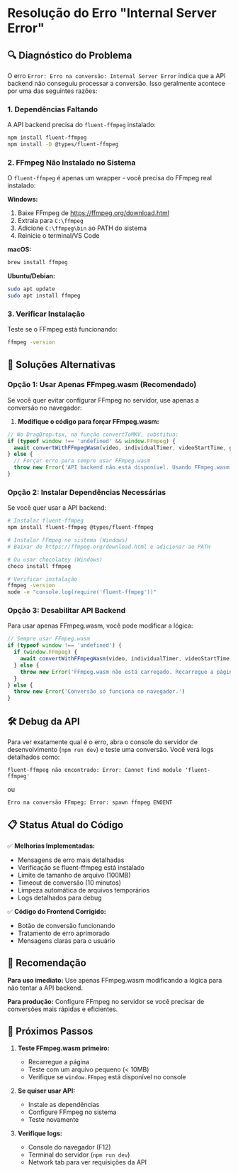 # Resolução do Erro "Internal Server Error"

## 🔍 Diagnóstico do Problema

O erro `Error: Erro na conversão: Internal Server Error` indica que a API backend não conseguiu processar a conversão. Isso geralmente acontece por uma das seguintes razões:

### 1. Dependências Faltando
A API backend precisa do `fluent-ffmpeg` instalado:

```bash
npm install fluent-ffmpeg
npm install -D @types/fluent-ffmpeg
```

### 2. FFmpeg Não Instalado no Sistema
O `fluent-ffmpeg` é apenas um wrapper - você precisa do FFmpeg real instalado:

**Windows:**
1. Baixe FFmpeg de https://ffmpeg.org/download.html
2. Extraia para `C:\ffmpeg`
3. Adicione `C:\ffmpeg\bin` ao PATH do sistema
4. Reinicie o terminal/VS Code

**macOS:**
```bash
brew install ffmpeg
```

**Ubuntu/Debian:**
```bash
sudo apt update
sudo apt install ffmpeg
```

### 3. Verificar Instalação
Teste se o FFmpeg está funcionando:
```bash
ffmpeg -version
```

## 🚀 Soluções Alternativas

### Opção 1: Usar Apenas FFmpeg.wasm (Recomendado)
Se você quer evitar configurar FFmpeg no servidor, use apenas a conversão no navegador:

1. **Modifique o código para forçar FFmpeg.wasm:**

```typescript
// No DragDrop.tsx, na função convertToMKV, substitua:
if (typeof window !== 'undefined' && window.FFmpeg) {
  await convertWithFFmpegWasm(video, individualTimer, videoStartTime, getIndividualElapsedTime)
} else {
  // Forçar erro para sempre usar FFmpeg.wasm
  throw new Error('API backend não está disponível. Usando FFmpeg.wasm.')
}
```

### Opção 2: Instalar Dependências Necessárias
Se você quer usar a API backend:

```bash
# Instalar fluent-ffmpeg
npm install fluent-ffmpeg @types/fluent-ffmpeg

# Instalar FFmpeg no sistema (Windows)
# Baixar de https://ffmpeg.org/download.html e adicionar ao PATH

# Ou usar chocolatey (Windows)
choco install ffmpeg

# Verificar instalação
ffmpeg -version
node -e "console.log(require('fluent-ffmpeg'))"
```

### Opção 3: Desabilitar API Backend
Para usar apenas FFmpeg.wasm, você pode modificar a lógica:

```typescript
// Sempre usar FFmpeg.wasm
if (typeof window !== 'undefined') {
  if (window.FFmpeg) {
    await convertWithFFmpegWasm(video, individualTimer, videoStartTime, getIndividualElapsedTime)
  } else {
    throw new Error('FFmpeg.wasm não está carregado. Recarregue a página.')
  }
} else {
  throw new Error('Conversão só funciona no navegador.')
}
```

## 🛠️ Debug da API

Para ver exatamente qual é o erro, abra o console do servidor de desenvolvimento (`npm run dev`) e teste uma conversão. Você verá logs detalhados como:

```
fluent-ffmpeg não encontrado: Error: Cannot find module 'fluent-ffmpeg'
```

ou

```
Erro na conversão FFmpeg: Error: spawn ffmpeg ENOENT
```

## 📋 Status Atual do Código

✅ **Melhorias Implementadas:**
- Mensagens de erro mais detalhadas
- Verificação se fluent-ffmpeg está instalado
- Limite de tamanho de arquivo (100MB)
- Timeout de conversão (10 minutos)
- Limpeza automática de arquivos temporários
- Logs detalhados para debug

✅ **Código do Frontend Corrigido:**
- Botão de conversão funcionando
- Tratamento de erro aprimorado
- Mensagens claras para o usuário

## 🎯 Recomendação

**Para uso imediato:** Use apenas FFmpeg.wasm modificando a lógica para não tentar a API backend.

**Para produção:** Configure FFmpeg no servidor se você precisar de conversões mais rápidas e eficientes.

## 🔧 Próximos Passos

1. **Teste FFmpeg.wasm primeiro:**
   - Recarregue a página
   - Teste com um arquivo pequeno (< 10MB)
   - Verifique se `window.FFmpeg` está disponível no console

2. **Se quiser usar API:**
   - Instale as dependências
   - Configure FFmpeg no sistema
   - Teste novamente

3. **Verifique logs:**
   - Console do navegador (F12)
   - Terminal do servidor (`npm run dev`)
   - Network tab para ver requisições da API
